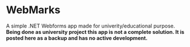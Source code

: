# WebMarks <br>
A simple .NET Webforms app made for univerity/educational purpose.<br>
<b>Being done as university project this app is not a complete solution. It is posted here as a backup and has no active development.</b>

